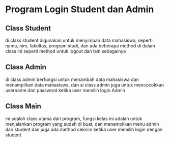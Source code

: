 # Program Login Student dan Admin

## Class Student
di class student digunakan untuk menyimpan data mahasiswa, seperti nama, nim, fakultas, program studi, dan ada beberapa method di dalam class ini seperti method untuk logout dan lain sebagainya

## Class Admin
di class admin berfungsi untuk menambah data mahasiswa dan menampilkan data mahasiswa, dan si class admin juga untuk mencocokkan username dan passwrod ketika user memilih login Admin

## Class Main
ini adalah class utama dari program, fungsi kelas ini adalah untuk menjalankan program yang sudah di buat, dan menampilkan menu admin dan student dan juga ada method ceknim ketika user memilih login dengan student